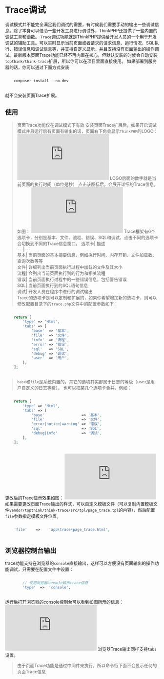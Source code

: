 # Trace调试

调试模式并不能完全满足我们调试的需要，有时候我们需要手动的输出一些调试信息。除了本身可以借助一些开发工具进行调试外，ThinkPHP还提供了一些内置的调试工具和函数。
`Trace`调试功能就是ThinkPHP提供给开发人员的一个用于开发调试的辅助工具。可以实时显示当前页面或者请求的请求信息、运行情况、SQL执行、错误信息和调试信息等，并支持自定义显示，并且支持没有页面输出的操作调试。最新版本页面Trace功能已经不再内置在核心，但默认安装的时候会自动安装`topthink/think-trace`扩展，所以你可以在项目里面直接使用。
如果部署到服务器的话，你可以通过下面方式安装
```php

    composer install --no-dev
    

```
就不会安装页面Trace扩展。
## 使用
> 页面Trace功能仅在调试模式下有效
安装页面Trace扩展后，如果开启调试模式并且运行后有页面有输出的话，页面右下角会显示`ThinkPHP`的LOGO：
![](https://doc.thinkphp.cn/lfs/07f8ea0efed5d4c85c4a168909fd26cdf5746a792cd3f480d97cc15fd2e0ad4a.dat)
LOGO后面的数字就是当前页面的执行时间（单位是秒） 点击该图标后，会展开详细的Trace信息，如图：
![](https://doc.thinkphp.cn/lfs/beb4728c45443d36582ed2881a868f26dc5975e59da3f59df9989b59f2ecdca5.dat)
Trace框架有6个选项卡，分别是基本、文件、流程、错误、SQL和调试，点击不同的选项卡会切换到不同的Trace信息窗口。
选项卡| 描述  
---|---  
基本| 当前页面的基本摘要信息，例如执行时间、内存开销、文件加载数、查询次数等等  
文件| 详细列出当前页面执行过程中加载的文件及其大小  
流程| 会列出当前页面执行到的行为和相关流程  
错误| 当前页面执行过程中的一些错误信息，包括警告错误  
SQL| 当前页面执行到的SQL语句信息  
调试| 开发人员在程序中进行的调试输出  
Trace的选项卡是可以定制和扩展的，如果你希望增加新的选项卡，则可以修改配置目录下的`trace.php`文件中的配置参数如下：
```php

    return [
        'type' => 'Html',
        'tabs' => [
            'base'  => '基本',
            'file'  => '文件',
            'info'  => '流程',
            'error' => '错误',
            'sql'   => 'SQL',
            'debug' => '调试',
            'user'  => '用户',
        ],
    ];
    

```
> `base`和`file`是系统内置的，其它的选项其实都属于日志的等级（user是用户自定义的日志等级）。
也可以把某几个选项卡合并，例如：
```php

    return [
        'type' => 'Html',
        'tabs' => [
            'base'                 => '基本',
            'file'                 => '文件',
            'error|notice|warning' => '错误',
            'sql'                  => 'SQL',
            'debug|info'           => '调试',
        ],
    ];
    

```
更改后的Trace显示效果如图：
![](https://doc.thinkphp.cn/lfs/ad56a1ba3ce9f4d56f2c714566bc7fbf9b0f9104c7e804f1da719f0002636d78.dat)
如果需要更改页面Trace输出的样式，可以自定义模板文件（可以复制内置模板文件`vendor/topthink/think-trace/src/tpl/page_trace.tpl`的内容），然后配置`file`参数指定模板文件位置。
```php

    'file'    =>    'app\trace\page_trace.html',
    

```
## 浏览器控制台输出
trace功能支持在浏览器的`console`直接输出，这样可以方便没有页面输出的操作功能调试，只需要在配置文件中设置：
```php

        // 使用浏览器console输出trace信息
        'type'  =>  'console',
    

```
运行后打开浏览器的console控制台可以看到如图所示的信息：
![](https://doc.thinkphp.cn/lfs/f7683d4707211883b160296e0f70ca39582248ed0934fb01bf514b9b6cf04a0d.dat)
浏览器Trace输出同样支持`tabs`设置。
> 由于页面Trace功能是通过中间件来执行，所以命令行下面不会显示任何的页面Trace信息
